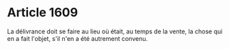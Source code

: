 # Article 1609

La délivrance doit se faire au lieu où était, au temps de la vente, la chose qui en a fait l'objet, s'il n'en a été autrement convenu.